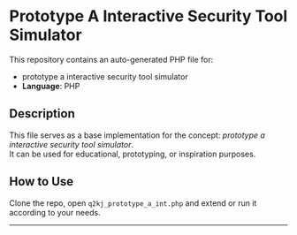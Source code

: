 # Prototype A Interactive Security Tool Simulator

This repository contains an auto-generated PHP file for:

- prototype a interactive security tool simulator
- **Language**: PHP

## Description

This file serves as a base implementation for the concept: *prototype a interactive security tool simulator*.  
It can be used for educational, prototyping, or inspiration purposes.

## How to Use

Clone the repo, open `q2kj_prototype_a_int.php` and extend or run it according to your needs.

---


